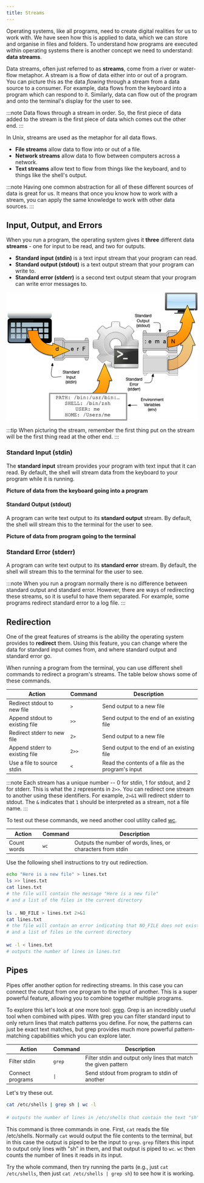 ```yaml
---
title: Streams
---
```


Operating systems, like all programs, need to create digital realities for us to work with. We have seen how this is applied to data, which we can store and organise in files and folders.
To understand how programs are executed within operating systems there is another concept we need to understand: **data streams**.

Data streams, often just referred to as **streams**, come from a river or water-flow metaphor. A stream is a flow of data either into or out of a program. You can picture this as the data *flowing* through a stream from a data source to a consumer. For example, data flows from the keyboard into a program which can respond to it. Similarly, data can flow out of the program and onto the terminal's display for the user to see.

:::note
Data flows through a stream in order. So, the first piece of data added to the stream is the first piece of data which comes out the other end.
:::

In Unix, streams are used as the metaphor for all data flows.

- **File streams** allow data to flow into or out of a file.
- **Network streams** allow data to flow between computers across a network.
- **Text streams** allow text to flow from things like the keyboard, and to things like the shell's output.

:::note
Having one common abstraction for all of these different sources of data is great for us. It means that once you know how to work with a stream, you can apply the same knowledge to work with other data sources.
:::

## Input, Output, and Errors

When you run a program, the operating system gives it **three** different data **streams** - one for input to be read, and two for outputs.

- **Standard input (stdin)** is a text input stream that your program can read.
- **Standard output (stdout)** is a text output stream that your program can write to.
- **Standard error (stderr)** is a second text output steam that your program can write error messages to.

![The execution environment of a program, with environment variables, stdin, stdout, and stderr shown as pipes.](./images/execution-env.png)

:::tip
When picturing the stream, remember the first thing put on the stream will be the first thing read at the other end.
:::

### Standard Input (stdin)

The **standard input** stream provides your program with text input that it can read. By default, the shell will stream data from the keyboard to your program while it is running.

**Picture of data from the keyboard going into a program**

#### Standard Output (stdout)

A program can write text output to its **standard output** stream. By default, the shell will stream this to the terminal for the user to see.

**Picture of data from program going to the terminal**

### Standard Error (stderr)

A program can write text output to its **standard error** stream. By default, the shell will stream this to the terminal for the user to see.

:::note
When you run a program normally there is no difference between standard output and standard error. 
However, there are ways of redirecting these streams, so it is useful to have them separated.
For example, some programs redirect standard error to a log file.
:::

## Redirection

One of the great features of streams is the ability the operating system provides to **redirect** them. 
Using this feature, you can change where the data for standard input comes from, and where standard output and standard error go.

When running a program from the terminal, you can use different shell commands to redirect a program's streams.
The table below shows some of these commands.

| **Action**                     | **Command**  | **Description**                                    |
|--------------------------------|--------------|----------------------------------------------------|
| Redirect stdout to new file    | `>`          | Send output to a new file                          |
| Append stdout to existing file | `>>`         | Send output to the end of an existing file         |
| Redirect stderr to new file    | `2>`         | Send output to a new file                          |
| Append stderr to existing file | `2>>`        | Send output to the end of an existing file         |
| Use a file to source stdin     | `<`          | Read the contents of a file as the program's input |

:::note
Each stream has a unique number -- 0 for stdin, 1 for stdout, and 2 for stderr. This is what the `2` represents in `2>>`.
You can redirect one stream to another using these identifiers. For example, `2>&1` will redirect stderr to stdout.
The `&` indicates that `1` should be interpreted as a stream, not a file name.
:::

To test out these commands, we need another cool utility called [wc](https://man.cx/Wc).

| **Action**  | **Command** | **Description**                                              |
|-------------|-------------|--------------------------------------------------------------|
| Count words |`wc`         | Outputs the number of words, lines, or characters from stdin |

Use the following shell instructions to try out redirection.

```sh
echo "Here is a new file" > lines.txt
ls >> lines.txt
cat lines.txt
# the file will contain the message "Here is a new file"
# and a list of the files in the current directory

ls . NO_FILE > lines.txt 2>&1
cat lines.txt
# the file will contain an error indicating that NO_FILE does not exist
# and a list of files in the current directory

wc -l < lines.txt
# outputs the number of lines in lines.txt
```

## Pipes

Pipes offer another option for redirecting streams. In this case you can connect the output from one program to the input of another. This is a super powerful feature, allowing you to combine together multiple programs.

To explore this let's look at one more tool: [grep](https://man.cx/Grep). Grep is an incredibly useful tool when combined with pipes. With grep you can filter standard input to only return lines that match patterns you define. For now, the patterns can just be exact text matches, but grep provides much more powerful pattern-matching capabilities which you can explore later.

| **Action**       | **Command** | **Description**                                                 |
|------------------|-------------|-----------------------------------------------------------------|
| Filter stdin     | `grep`      | Filter stdin and output only lines that match the given pattern |
| Connect programs | `\|`         | Send stdout from program to stdin of another                    |

Let's try these out.

```sh
cat /etc/shells | grep sh | wc -l 

# outputs the number of lines in /etc/shells that contain the text "sh"
```

This command is three commands in one.
First, `cat` reads the file /etc/shells.
Normally `cat` would output the file contents to the terminal, but in this case the output is piped to be the input to `grep`.
`grep` filters this input to output only lines with "sh" in them, and that output is piped to `wc`.
`wc` then counts the number of lines it reads in its input.

Try the whole command, then try running the parts (e.g., just `cat /etc/shells`, then just `cat /etc/shells | grep sh`) to see how it is working.
